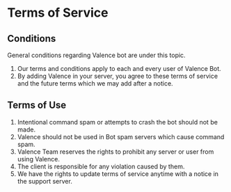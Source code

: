 # Terms of Service

## Conditions
General conditions regarding Valence bot are under this topic.

1. Our terms and conditions apply to each and every user of Valence Bot.
2. By adding Valence in your server, you agree to these terms of service and the future terms which we may add after a notice.

## Terms of Use
1. Intentional command spam or attempts to crash the bot should not be made.
2. Valence should not be used in Bot spam servers which cause command spam.
3. Valence Team reserves the rights to prohibit any server or user from using Valence.
4. The client is responsible for any violation caused by them.
5. We have the rights to update terms of service anytime with a notice in the support server.
